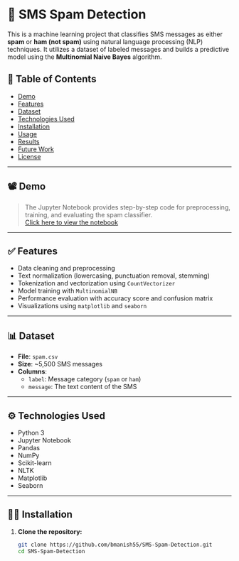 # 📩 SMS Spam Detection

This is a machine learning project that classifies SMS messages as either **spam** or **ham (not spam)** using natural language processing (NLP) techniques. It utilizes a dataset of labeled messages and builds a predictive model using the **Multinomial Naive Bayes** algorithm.

## 📝 Table of Contents

- [Demo](#-demo)
- [Features](#-features)
- [Dataset](#-dataset)
- [Technologies Used](#-technologies-used)
- [Installation](#-installation)
- [Usage](#-usage)
- [Results](#-results)
- [Future Work](#-future-work)
- [License](#-license)

---

## 📽️ Demo

> The Jupyter Notebook provides step-by-step code for preprocessing, training, and evaluating the spam classifier.  
> [Click here to view the notebook](sms_spam_detection.ipynb)

---

## ✅ Features

- Data cleaning and preprocessing
- Text normalization (lowercasing, punctuation removal, stemming)
- Tokenization and vectorization using `CountVectorizer`
- Model training with `MultinomialNB`
- Performance evaluation with accuracy score and confusion matrix
- Visualizations using `matplotlib` and `seaborn`

---

## 📊 Dataset

- **File**: `spam.csv`
- **Size**: ~5,500 SMS messages
- **Columns**:
  - `label`: Message category (`spam` or `ham`)
  - `message`: The text content of the SMS

---

## ⚙️ Technologies Used

- Python 3
- Jupyter Notebook
- Pandas
- NumPy
- Scikit-learn
- NLTK
- Matplotlib
- Seaborn

---

## 🧑‍💻 Installation

1. **Clone the repository:**
   ```bash
   git clone https://github.com/bmanish55/SMS-Spam-Detection.git
   cd SMS-Spam-Detection
